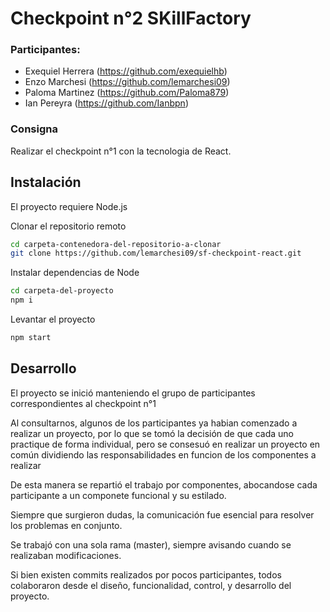 # Checkpoint n°2 SKillFactory

### Participantes: 
- Exequiel Herrera (https://github.com/exequielhb)
- Enzo Marchesi (https://github.com/lemarchesi09)
- Paloma Martinez (https://github.com/Paloma879)
- Ian Pereyra (https://github.com/Ianbpn)

### Consigna

Realizar el checkpoint n°1 con la tecnologia de React.

## Instalación

El proyecto requiere Node.js

Clonar el repositorio remoto
```sh
cd carpeta-contenedora-del-repositorio-a-clonar
git clone https://github.com/lemarchesi09/sf-checkpoint-react.git
```

Instalar dependencias de Node
```sh
cd carpeta-del-proyecto
npm i
```

Levantar el proyecto
```sh
npm start
```

## Desarrollo

El proyecto se inició manteniendo el grupo de participantes correspondientes al checkpoint n°1

Al consultarnos, algunos de los participantes ya habian comenzado a realizar un proyecto, por lo que se tomó la decisión de que cada uno practique de forma individual, pero se consesuó en realizar un proyecto en común dividiendo las responsabilidades en funcion de los componentes a realizar

De esta manera se repartió el trabajo por componentes, abocandose cada participante a un componete funcional y su estilado.

Siempre que surgieron dudas, la comunicación fue esencial para resolver los problemas en conjunto.

Se trabajó con una sola rama (master), siempre avisando cuando se realizaban modificaciones.

Si bien existen commits realizados por pocos participantes, todos colaboraron desde el diseño, funcionalidad, control, y desarrollo del proyecto.
